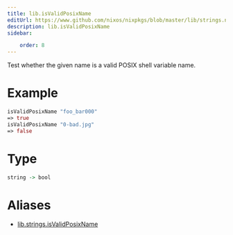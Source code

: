 ```yaml
---
title: lib.isValidPosixName
editUrl: https://www.github.com/nixos/nixpkgs/blob/master/lib/strings.nix#L651C22
description: lib.isValidPosixName
sidebar:

    order: 8
---
```


Test whether the given name is a valid POSIX shell variable name.

# Example

```nix
isValidPosixName "foo_bar000"
=> true
isValidPosixName "0-bad.jpg"
=> false
```

# Type

```haskell
string -> bool
```


# Aliases

- [lib.strings.isValidPosixName](/reference/libstrings.isValidPosixName)


